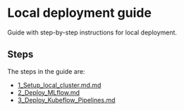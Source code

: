 # Local deployment guide

Guide with step-by-step instructions for local deployment.

## Steps

The steps in the guide are:

- [1_Setup_local_cluster.md.md](./1_Setup_local_cluster.md)
- [2_Deploy_MLflow.md](./2_Deploy_MLflow.md)
- [3_Deploy_Kubeflow_Pipelines.md](./3_Deploy_Kubeflow_Pipelines.md)

